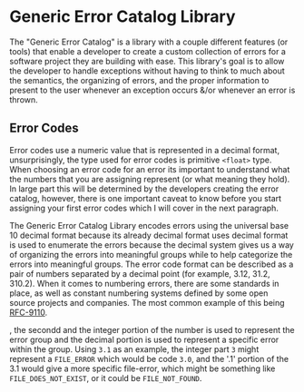 # Generic Error Catalog Library

The "Generic Error Catalog" is a library with a couple different features
(or tools) that enable a developer to create a custom collection of errors
for a software project they are building with ease. This library's goal is
to allow the developer to handle exceptions without having to think to much
about the semantics, the organizing of errors, and the proper information to present to the user whenever an exception occurs &/or whenever an error is thrown.


## Error Codes
Error codes use a numeric value that is represented in a decimal format,
unsurprisingly, the type used for error codes is primitive `<float>` type.
When choosing an error code for an error its important to understand what
the numbers that you are assigning represent (or what meaning they hold).
In large part this will be determined by the developers creating the error
catalog, however, there is one important caveat to know before you start 
assigning your first error codes which I will cover in the next paragraph.

The Generic Error Catalog Library encodes errors using the universal base 10 decimal format because its already
decimal format uses decimal format is used to enumerate the errors because the decimal system gives us a way of organizing the errors into meaningful groups while to help categorize the errors  into meaningful groups. The error code format can be described as a pair of numbers separated by a decimal point (for example, 3.12, 31.2, 310.2). When it comes to numbering errors, there are some standards in place, as well as constant numbering systems defined by some open source projects and companies. The most common example of this being [RFC-9110]("https://developer.mozilla.org/en-US/docs/Web/HTTP/Status"). 



 , the secondd and the integer portion of the number is used to represent the error group and the decimal portion is used to represent a specific error within the group. Using `3.1` as an example, the integer part `3` might represent a `FILE_ERROR` which would be code `3.0`, and the '.1' portion of the 3.1 would give a more specific file-error, which might be something like `FILE_DOES_NOT_EXIST`, or it could be `FILE_NOT_FOUND`.